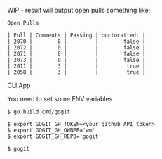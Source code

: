 WIP - result will output open pulls something like:

```
Open Pulls

| Pull | Comments | Passing | :octocatted: |
| 2070 |        0 |         |        false |
| 2072 |        0 |         |        false |
| 2071 |        0 |         |        false |
| 2073 |        0 |         |        false |
| 2011 |        3 |         |         true |
| 2058 |        3 |         |         true |
```

CLI App

You need to set some ENV variables


```
$ go build cmd/gogit

$ export GOGIT_GH_TOKEN=<your github API token>
$ export GOGIT_GH_OWNER='wm'
$ export GOGIT_GH_REPO='gogit'

$ gogit
```
